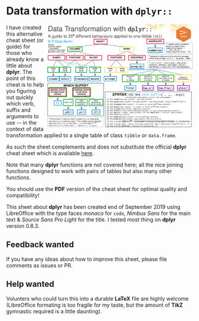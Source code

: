 # Data transformation with ``dplyr::``
<img src="pngs/dplyr_guide_for_one_table.png" width=400 height=283 align="right"/>

I have created this alternative cheat sheet (or guide) for those who already know a little about __dplyr__. The point of this cheat is to help you figuring out quickly which verb, suffix and arguments to use -- in the context of data transformation applied to a single table of class ``tibble`` or ``data.frame``.

As such the sheet complements and does not substitute the official __dplyr__ cheat sheet which is available [here](https://github.com/rstudio/cheatsheets).

Note that many __dplyr__ functions are not covered here; all the nice joining functions designed to work with pairs of tables but also many other functions.

You should use the __PDF__ version of the cheat sheet for optimal quality and compatibility!

This sheet about __dplyr__ has been created end of September 2019 using LibreOffice with the type faces _monaco_ for ``code``, _Nimbus Sans_ for the main text & _Source Sans Pro Light_ for the title. I tested most thing on __dplyr__ version 0.8.3.

## Feedback wanted

If you have any ideas about how to improve this sheet, please file comments as issues or PR.

## Help wanted

Volunters who could turn this into a durable __LaTeX__ file are highly welcome (LibreOffice formating is too fragile for my taste, but the amount of __TikZ__ gymnastic required is a little daunting).

